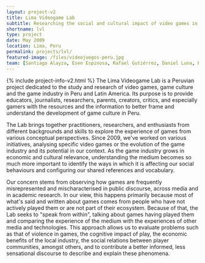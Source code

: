 ```yaml
---
layout: project-v2
title: Lima Videogame Lab
subtitle: Researching the social and cultural impact of video games in Peru
shortname: lvl
type: project
date: May 2009
location: Lima, Peru
permalink: projects/lvl/
featured-image: /files/videojuegos-peru.jpg
team: [Santiago Alayza, Esen Espinosa, Rafael Gutiérrez, Daniel Luna, Eduardo Marisca, Napoleón Urteaga]
---
```

{% include project-info-v2.html %}
The Lima Videogame Lab is a Peruvian project dedicated to the study and research of video games, game culture and the game industry in Peru and Latin America. Its purpose is to provide educators, journalists, researchers, parents, creators, critics, and especially gamers with the resources and the information to better frame and understand the development of game culture in Peru.

The Lab brings together practitioners, researchers, and enthusiasts from different backgrounds and skills to explore the experience of games from various conceptual perspectives. Since 2009, we've worked on various initiatives, analysing specific video games or the evolution of the game industry and its potential in our context. As the game industry grows in economic and cultural relevance, understanding the medium becomes so much more important to identify the ways in which it is affecting our social behaviours and configuring our shared references and vocabulary.

Our concern stems from observing how games are frequently misrepresented and mischaracterised in public discourse, across media and in academic research. In our view, this happens primarily because most of what's said and written about games comes from people who have not actively played them or are not part of their ecosystem. Because of that, the Lab seeks to "speak from within", talking about games having played them and comparing the experience of the medium with the experiences of other media and technologies. This approach allows us to evaluate problems such as that of violence in games, the cognitive impact of play, the economic benefits of the local industry, the social relations between player communities, amongst others, and to contribute a better informed, less sensational discourse to describe and explain these phenomena.